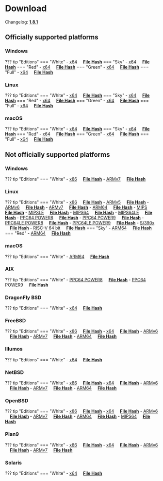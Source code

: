 # Download

Changelog: [**1.8.1**](../Changelog.md#181-_-july-18-2021)

## Officially supported platforms

### Windows

??? tip "Editions"
    === "White"
        - [x64](/dl/1.8.1/white/windows/dixer_amd64.exe) &nbsp;&nbsp;&nbsp; **<a href="/dl/1.8.1/white/windows/dixer_amd64_checksum.txt" target="_blank">File Hash</a>**
    === "Sky"
        - [x64](/dl/1.8.1/sky/windows/dixer_amd64.exe) &nbsp;&nbsp;&nbsp; **<a href="/dl/1.8.1/sky/windows/dixer_amd64_checksum.txt" target="_blank">File Hash</a>**
    === "Red"
        - [x64](/dl/1.8.1/red/windows/dixer_amd64.exe) &nbsp;&nbsp;&nbsp; **<a href="/dl/1.8.1/red/windows/dixer_amd64_checksum.txt" target="_blank">File Hash</a>**
    === "Green"
        - [x64](/dl/1.8.1/green/windows/dixer_amd64.exe) &nbsp;&nbsp;&nbsp; **<a href="/dl/1.8.1/green/windows/dixer_amd64_checksum.txt" target="_blank">File Hash</a>**
    === "Full"
        - [x64](/dl/1.8.1/full/windows/dixer_amd64.exe) &nbsp;&nbsp;&nbsp; **<a href="/dl/1.8.1/full/windows/dixer_amd64_checksum.txt" target="_blank">File Hash</a>**

### Linux

??? tip "Editions"
    === "White"
        - [x64](/dl/1.8.1/white/linux/dixer_amd64) &nbsp;&nbsp;&nbsp; **<a href="/dl/1.8.1/white/linux/dixer_amd64_checksum.txt" target="_blank">File Hash</a>**
    === "Sky"
        - [x64](/dl/1.8.1/sky/linux/dixer_amd64) &nbsp;&nbsp;&nbsp; **<a href="/dl/1.8.1/sky/linux/dixer_amd64_checksum.txt" target="_blank">File Hash</a>**
    === "Red"
        - [x64](/dl/1.8.1/red/linux/dixer_amd64) &nbsp;&nbsp;&nbsp; **<a href="/dl/1.8.1/red/linux/dixer_amd64_checksum.txt" target="_blank">File Hash</a>**
    === "Green"
        - [x64](/dl/1.8.1/green/linux/dixer_amd64) &nbsp;&nbsp;&nbsp; **<a href="/dl/1.8.1/green/linux/dixer_amd64_checksum.txt" target="_blank">File Hash</a>**
    === "Full"
        - [x64](/dl/1.8.1/full/linux/dixer_amd64) &nbsp;&nbsp;&nbsp; **<a href="/dl/1.8.1/full/linux/dixer_amd64_checksum.txt" target="_blank">File Hash</a>**

### macOS

??? tip "Editions"
    === "White"
        - [x64](/dl/1.8.1/white/darwin/dixer_amd64) &nbsp;&nbsp;&nbsp; **<a href="/dl/1.8.1/white/darwin/dixer_amd64_checksum.txt" target="_blank">File Hash</a>**
    === "Sky"
        - [x64](/dl/1.8.1/sky/darwin/dixer_amd64) &nbsp;&nbsp;&nbsp; **<a href="/dl/1.8.1/sky/darwin/dixer_amd64_checksum.txt" target="_blank">File Hash</a>**
    === "Red"
        - [x64](/dl/1.8.1/red/darwin/dixer_amd64) &nbsp;&nbsp;&nbsp; **<a href="/dl/1.8.1/red/darwin/dixer_amd64_checksum.txt" target="_blank">File Hash</a>**
    === "Green"
        - [x64](/dl/1.8.1/green/darwin/dixer_amd64) &nbsp;&nbsp;&nbsp; **<a href="/dl/1.8.1/green/darwin/dixer_amd64_checksum.txt" target="_blank">File Hash</a>**
    === "Full"
        - [x64](/dl/1.8.1/full/darwin/dixer_amd64) &nbsp;&nbsp;&nbsp; **<a href="/dl/1.8.1/full/darwin/dixer_amd64_checksum.txt" target="_blank">File Hash</a>**

## Not officially supported platforms

### Windows

??? tip "Editions"
    === "White"
        - [x86](/dl/1.8.1/white/windows/dixer_386.exe) &nbsp;&nbsp;&nbsp; **<a href="/dl/1.8.1/white/windows/dixer_386_checksum.txt" target="_blank">File Hash</a>**
        - [ARMv7](/dl/1.8.1/white/windows/dixer_armV7.exe) &nbsp;&nbsp;&nbsp; **<a href="/dl/1.8.1/white/windows/dixer_armV7_checksum.txt" target="_blank">File Hash</a>**

### Linux

??? tip "Editions"
    === "White"
        - [x86](/dl/1.8.1/white/linux/dixer_386) &nbsp;&nbsp;&nbsp; **<a href="/dl/1.8.1/white/linux/dixer_386_checksum.txt" target="_blank">File Hash</a>**
        - [ARMv5](/dl/1.8.1/white/linux/dixer_armV5) &nbsp;&nbsp;&nbsp; **<a href="/dl/1.8.1/white/linux/dixer_armV5_checksum.txt" target="_blank">File Hash</a>**
        - [ARMv6](/dl/1.8.1/white/linux/dixer_armV6) &nbsp;&nbsp;&nbsp; **<a href="/dl/1.8.1/white/linux/dixer_armV6_checksum.txt" target="_blank">File Hash</a>**
        - [ARMv7](/dl/1.8.1/white/linux/dixer_armV7) &nbsp;&nbsp;&nbsp; **<a href="/dl/1.8.1/white/linux/dixer_armV7_checksum.txt" target="_blank">File Hash</a>**
        - [ARM64](/dl/1.8.1/white/linux/dixer_arm64) &nbsp;&nbsp;&nbsp; **<a href="/dl/1.8.1/white/linux/dixer_arm64_checksum.txt" target="_blank">File Hash</a>**
        - [MIPS](/dl/1.8.1/white/linux/dixer_mips) &nbsp;&nbsp;&nbsp; **<a href="/dl/1.8.1/white/linux/dixer_mips_checksum.txt" target="_blank">File Hash</a>**
        - [MIPSLE](/dl/1.8.1/white/linux/dixer_mipsle) &nbsp;&nbsp;&nbsp; **<a href="/dl/1.8.1/white/linux/dixer_mipsle_checksum.txt" target="_blank">File Hash</a>**
        - [MIPS64](/dl/1.8.1/white/linux/dixer_mips64) &nbsp;&nbsp;&nbsp; **<a href="/dl/1.8.1/white/linux/dixer_mips64_checksum.txt" target="_blank">File Hash</a>**
        - [MIPS64LE](/dl/1.8.1/white/linux/dixer_mips64le) &nbsp;&nbsp;&nbsp; **<a href="/dl/1.8.1/white/linux/dixer_mips64le_checksum.txt" target="_blank">File Hash</a>**
        - [PPC64 POWER8](/dl/1.8.1/white/linux/dixer_ppc64_power8) &nbsp;&nbsp;&nbsp; **<a href="/dl/1.8.1/white/linux/dixer_ppc64_power8_checksum.txt" target="_blank">File Hash</a>**
        - [PPC64 POWER9](/dl/1.8.1/white/linux/dixer_ppc64_power9) &nbsp;&nbsp;&nbsp; **<a href="/dl/1.8.1/white/linux/dixer_ppc64_power9_checksum.txt" target="_blank">File Hash</a>**
        - [PPC64LE POWER8](/dl/1.8.1/white/linux/dixer_ppc64le_power8) &nbsp;&nbsp;&nbsp; **<a href="/dl/1.8.1/white/linux/dixer_ppc64le_power8_checksum.txt" target="_blank">File Hash</a>**
        - [PPC64LE POWER9](/dl/1.8.1/white/linux/dixer_ppc64le_power9) &nbsp;&nbsp;&nbsp; **<a href="/dl/1.8.1/white/linux/dixer_ppc64le_power9_checksum.txt" target="_blank">File Hash</a>**
        - [S/390x](/dl/1.8.1/white/linux/dixer_s390x) &nbsp;&nbsp;&nbsp; **<a href="/dl/1.8.1/white/linux/dixer_s390x_checksum.txt" target="_blank">File Hash</a>**
        - [RISC-V 64 bit](/dl/1.8.1/white/linux/dixer_riscv64) &nbsp;&nbsp;&nbsp; **<a href="/dl/1.8.1/white/linux/dixer_riscv64_checksum.txt" target="_blank">File Hash</a>**
    === "Sky"
        - [ARM64](/dl/1.8.1/sky/linux/dixer_arm64) &nbsp;&nbsp;&nbsp; **<a href="/dl/1.8.1/sky/linux/dixer_arm64_checksum.txt" target="_blank">File Hash</a>**
    === "Red"
        - [ARM64](/dl/1.8.1/red/linux/dixer_arm64) &nbsp;&nbsp;&nbsp; **<a href="/dl/1.8.1/red/linux/dixer_arm64_checksum.txt" target="_blank">File Hash</a>**

### macOS

??? tip "Editions"
    === "White"
        - [ARM64](/dl/1.8.1/white/darwin/dixer_arm64) &nbsp;&nbsp;&nbsp; **<a href="/dl/1.8.1/white/darwin/dixer_arm64_checksum.txt" target="_blank">File Hash</a>**

### AIX

??? tip "Editions"
    === "White"
        - [PPC64 POWER8](/dl/1.8.1/white/aix/dixer_ppc64_power8) &nbsp;&nbsp;&nbsp; **<a href="/dl/1.8.1/white/aix/dixer_ppc64_power8_checksum.txt" target="_blank">File Hash</a>**
        - [PPC64 POWER9](/dl/1.8.1/white/aix/dixer_ppc64_power9) &nbsp;&nbsp;&nbsp; **<a href="/dl/1.8.1/white/aix/dixer_ppc64_power9_checksum.txt" target="_blank">File Hash</a>**

### DragonFly BSD

??? tip "Editions"
    === "White"
        - [x64](/dl/1.8.1/white/dragonfly/dixer_amd64) &nbsp;&nbsp;&nbsp; **<a href="/dl/1.8.1/white/dragonfly/dixer_amd64_checksum.txt" target="_blank">File Hash</a>**

### FreeBSD

??? tip "Editions"
    === "White"
        - [x86](/dl/1.8.1/white/freebsd/dixer_386) &nbsp;&nbsp;&nbsp; **<a href="/dl/1.8.1/white/freebsd/dixer_386_checksum.txt" target="_blank">File Hash</a>**
        - [x64](/dl/1.8.1/white/freebsd/dixer_amd64) &nbsp;&nbsp;&nbsp; **<a href="/dl/1.8.1/white/freebsd/dixer_amd64_checksum.txt" target="_blank">File Hash</a>**
        - [ARMv6](/dl/1.8.1/white/freebsd/dixer_armV6) &nbsp;&nbsp;&nbsp; **<a href="/dl/1.8.1/white/freebsd/dixer_armV6_checksum.txt" target="_blank">File Hash</a>**
        - [ARMv7](/dl/1.8.1/white/freebsd/dixer_armV7) &nbsp;&nbsp;&nbsp; **<a href="/dl/1.8.1/white/freebsd/dixer_armV7_checksum.txt" target="_blank">File Hash</a>**
        - [ARM64](/dl/1.8.1/white/freebsd/dixer_arm64) &nbsp;&nbsp;&nbsp; **<a href="/dl/1.8.1/white/freebsd/dixer_arm64_checksum.txt" target="_blank">File Hash</a>**

### Illumos

??? tip "Editions"
    === "White"
        - [x64](/dl/1.8.1/white/illumos/dixer_amd64) &nbsp;&nbsp;&nbsp; **<a href="/dl/1.8.1/white/illumos/dixer_amd64_checksum.txt" target="_blank">File Hash</a>**

### NetBSD

??? tip "Editions"
    === "White"
        - [x86](/dl/1.8.1/white/netbsd/dixer_386) &nbsp;&nbsp;&nbsp; **<a href="/dl/1.8.1/white/netbsd/dixer_386_checksum.txt" target="_blank">File Hash</a>**
        - [x64](/dl/1.8.1/white/netbsd/dixer_amd64) &nbsp;&nbsp;&nbsp; **<a href="/dl/1.8.1/white/netbsd/dixer_amd64_checksum.txt" target="_blank">File Hash</a>**
        - [ARMv6](/dl/1.8.1/white/netbsd/dixer_armV6) &nbsp;&nbsp;&nbsp; **<a href="/dl/1.8.1/white/netbsd/dixer_armV6_checksum.txt" target="_blank">File Hash</a>**
        - [ARMv7](/dl/1.8.1/white/netbsd/dixer_armV7) &nbsp;&nbsp;&nbsp; **<a href="/dl/1.8.1/white/netbsd/dixer_armV7_checksum.txt" target="_blank">File Hash</a>**
        - [ARM64](/dl/1.8.1/white/netbsd/dixer_arm64) &nbsp;&nbsp;&nbsp; **<a href="/dl/1.8.1/white/netbsd/dixer_arm64_checksum.txt" target="_blank">File Hash</a>**

### OpenBSD

??? tip "Editions"
    === "White"
        - [x86](/dl/1.8.1/white/openbsd/dixer_386) &nbsp;&nbsp;&nbsp; **<a href="/dl/1.8.1/white/openbsd/dixer_386_checksum.txt" target="_blank">File Hash</a>**
        - [x64](/dl/1.8.1/white/openbsd/dixer_amd64) &nbsp;&nbsp;&nbsp; **<a href="/dl/1.8.1/white/openbsd/dixer_amd64_checksum.txt" target="_blank">File Hash</a>**
        - [ARMv6](/dl/1.8.1/white/openbsd/dixer_armV6) &nbsp;&nbsp;&nbsp; **<a href="/dl/1.8.1/white/openbsd/dixer_armV6_checksum.txt" target="_blank">File Hash</a>**
        - [ARMv7](/dl/1.8.1/white/openbsd/dixer_armV7) &nbsp;&nbsp;&nbsp; **<a href="/dl/1.8.1/white/openbsd/dixer_armV7_checksum.txt" target="_blank">File Hash</a>**
        - [ARM64](/dl/1.8.1/white/openbsd/dixer_arm64) &nbsp;&nbsp;&nbsp; **<a href="/dl/1.8.1/white/openbsd/dixer_arm64_checksum.txt" target="_blank">File Hash</a>**
        - [MIPS64](/dl/1.8.1/white/openbsd/dixer_mips64) &nbsp;&nbsp;&nbsp; **<a href="/dl/1.8.1/white/openbsd/dixer_mips64_checksum.txt" target="_blank">File Hash</a>**

### Plan9

??? tip "Editions"
    === "White"
        - [x86](/dl/1.8.1/white/plan9/dixer_386) &nbsp;&nbsp;&nbsp; **<a href="/dl/1.8.1/white/plan9/dixer_386_checksum.txt" target="_blank">File Hash</a>**
        - [x64](/dl/1.8.1/white/plan9/dixer_amd64) &nbsp;&nbsp;&nbsp; **<a href="/dl/1.8.1/white/plan9/dixer_amd64_checksum.txt" target="_blank">File Hash</a>**
        - [ARMv6](/dl/1.8.1/white/plan9/dixer_armV6) &nbsp;&nbsp;&nbsp; **<a href="/dl/1.8.1/white/plan9/dixer_armV6_checksum.txt" target="_blank">File Hash</a>**
        - [ARMv7](/dl/1.8.1/white/plan9/dixer_armV7) &nbsp;&nbsp;&nbsp; **<a href="/dl/1.8.1/white/plan9/dixer_armV7_checksum.txt" target="_blank">File Hash</a>**

### Solaris

??? tip "Editions"
    === "White"
        - [x64](/dl/1.8.1/white/solaris/dixer_amd64) &nbsp;&nbsp;&nbsp; **<a href="/dl/1.8.1/white/solaris/dixer_amd64_checksum.txt" target="_blank">File Hash</a>**
